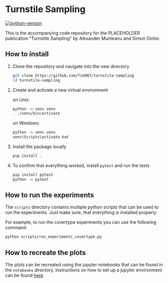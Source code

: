 # Turnstile Sampling

[![python-version](https://img.shields.io/badge/python-3.8%20%7C%203.9-blue)](https://img.shields.io/badge/python-3.8%20%7C%203.9-blue)

This is the accompanying code repository for the PLACEHOLDER publication "Turnstile Sampling" by Alexander Munteanu and Simon Omlor. 

## How to install

1. Clone the repository and navigate into the new directory

   ```bash
   git clone https://github.com/Tim907/turnstile-sampling
   cd turnstile-sampling
   ```

2. Create and activate a new virtual environment
   
   on Unix:
   ```bash
   python -m venv venv
   . ./venv/bin/activate
   ```
   on Windows:
   ```bash
   python -m venv venv
   venv\Scripts\activate.bat
   ```

3. Install the package locally

   ```bash
   pip install .
   ```

4. To confirm that everything worked, install `pytest` and run the tests
   ```bash
   pip install pytest
   python -m pytest
   ```

## How to run the experiments

The `scripts` directory contains multiple python scripts that can be
used to run the experiments.
Just make sure, that everything is installed properly.

For example, to run the covertype experiments you can use the following command:

```bash
python scripts/run_experiments_covertype.py
```

## How to recreate the plots

The plots can be recreated using the jupyter notebooks that can be
found in the `notebooks` directory.
Instructions on how to set up a jupyter environment can be found
[here](https://jupyter.org/).
